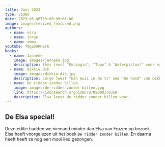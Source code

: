 ```yaml
---
title: Juni 2023
type: video
date: 2023-06-06T19:00:00+01:00
image: images/resized_featured.png
authors:
  - name: elsa
  - name: jorge
  - name: emma
youtube: f0gZm9KHErU
books:
  - name: Janneke
    image: images/janneke.jpg
    description: Emma leest "Koningin", "Touw" & "Waterpistool" voor van Janneke.
  - name: Dikkie Dik
    image: images/dikkie-dik.jpg
    description: Jorge leest "Een muis in de tv" and "De hond" van Dikkie Dik.
  - name: De ridder zonder billen
    image: images/de-ridder-zonder-billen.jpg
    link: https://isbnsearch.org/isbn/9789000370368
    description: Elsa leest de ridder zonder billen voor.
---
```


## De Elsa special!

Deze editie hadden we niemand minder dan Elsa van Frozen op bezoek. Elsa heeft voorgelezen uit het boek `De ridder zonder billen`. En daarna heeft heeft ze nog een mooi lied gezongen.
